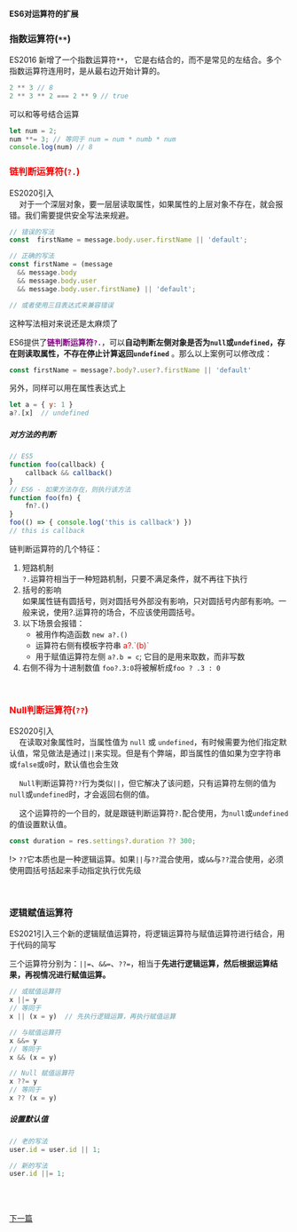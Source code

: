 #### ES6对运算符的扩展

### 指数运算符(`**`)
ES2016 新增了一个指数运算符`**`， 它是右结合的，而不是常见的左结合。多个指数运算符连用时，是从最右边开始计算的。
```js
2 ** 3 // 8
2 ** 3 ** 2 === 2 ** 9 // true
```
可以和等号结合运算
```js
let num = 2;
num **= 3; // 等同于 num = num * numb * num
console.log(num) // 8
```

### <span style="color: red">链判断运算符(`?.`)</span>

ES2020引入 <br>
&emsp; 对于一个深层对象，要一层层读取属性，如果属性的上层对象不存在，就会报错。我们需要提供安全写法来规避。
```js
// 错误的写法
const  firstName = message.body.user.firstName || 'default';

// 正确的写法
const firstName = (message
  && message.body
  && message.body.user
  && message.body.user.firstName) || 'default';

// 或者使用三目表达式来兼容错误
```
这种写法相对来说还是太麻烦了

ES6提供了<b style="color: purple">链判断运算符`?.`</b>，可以**自动判断左侧对象是否为`null`或`undefined`，存在则读取属性，不存在停止计算返回`undefined`** 。那么以上案例可以修改成：

```js
const firstName = message?.body?.user?.firstName || 'default'
```

另外，同样可以用在属性表达式上

```js
let a = { y: 1 }
a?.[x]  // undefined
```


##### 对方法的判断
```js
// ES5
function foo(callback) {
    callback && callback()
}
// ES6 - 如果方法存在，则执行该方法
function foo(fn) {
    fn?.()
}
foo(() => { console.log('this is callback') })
// this is callback
```

链判断运算符的几个特征：
1. 短路机制 <br>
`?.`运算符相当于一种短路机制，只要不满足条件，就不再往下执行
2. 括号的影响 <br>
如果属性链有圆括号，则对圆括号外部没有影响，只对圆括号内部有影响。一般来说，使用?.运算符的场合，不应该使用圆括号。
3. 以下场景会报错：
    - 被用作构造函数 `new a?.()`
    - 运算符右侧有模板字符串  <span style="color: red">a?.\`(b)\`</span>
    - 用于赋值运算符左侧 `a?.b = c`; 它目的是用来取数，而非写数
4. 右侧不得为十进制数值
`foo?.3:0`将被解析成`foo ? .3 : 0`

<br>

### <span style="color: red">Null判断运算符(`??`)</span>

ES2020引入 <br>
&emsp; 在读取对象属性时，当属性值为 `null` 或 `undefined`，有时候需要为他们指定默认值，常见做法是通过`||`来实现。但是有个弊端，即当属性的值如果为空字符串或`false`或`0`时，默认值也会生效

&emsp;  `Null`判断运算符`??`行为类似`||`，但它解决了该问题，只有运算符左侧的值为`null`或`undefined`时，才会返回右侧的值。

&emsp; 这个运算符的一个目的，就是跟链判断运算符`?.`配合使用，为`null`或`undefined`的值设置默认值。
```js
const duration = res.settings?.duration ?? 300;
```
!> `??`它本质也是一种逻辑运算。如果`||`与`??`混合使用，或`&&`与`??`混合使用，必须使用圆括号括起来手动指定执行优先级

<br>

### 逻辑赋值运算符
ES2021引入三个新的逻辑赋值运算符，将逻辑运算符与赋值运算符进行结合，用于代码的简写 <br>

三个运算符分别为：`||=`、`&&=`、`??=`，相当于**先进行逻辑运算，然后根据运算结果，再视情况进行赋值运算。**

```js
// 或赋值运算符
x ||= y
// 等同于
x || (x = y)  // 先执行逻辑运算，再执行赋值运算

// 与赋值运算符
x &&= y
// 等同于
x && (x = y)

// Null 赋值运算符
x ??= y
// 等同于
x ?? (x = y)
```

##### 设置默认值
```js
// 老的写法
user.id = user.id || 1;

// 新的写法
user.id ||= 1;
```


<br>
<br>

[下一篇](/ES6/Symbol)